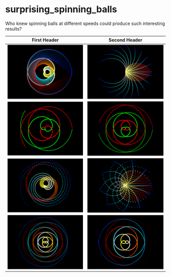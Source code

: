 # surprising_spinning_balls
Who knew spinning balls at different speeds could produce such interesting results?

| First Header  | Second Header |
| ------------- | ------------- |
| ![](output/cool_picture0475.png)  | ![](output/cool_picture0869.png)  |
|   ![](output/cool_picture0798.png)| ![](output/cool_picture0932.png)  |
| ![](output/cool_picture1137.png)  | ![](output/cool_picture2155.png)  |
| ![](output/cool_picture1608.png)  | ![](output/cool_picture0862.png)  |
[comment]: <> (![]&#40;output/cool_picture0440.png&#41;)



[comment]: <> (![]&#40;output/cool_picture0862.png&#41;)






